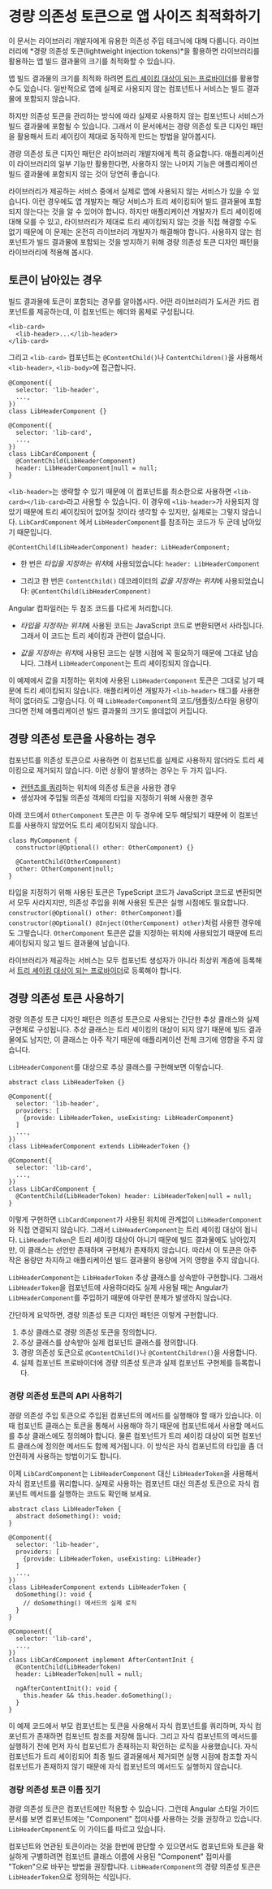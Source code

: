 <!--
# Optimizing client app size with lightweight injection tokens
-->
# 경량 의존성 토큰으로 앱 사이즈 최적화하기

<!--
This page provides a conceptual overview of a dependency injection technique that is recommended for library developers.
Designing your library with *lightweight injection tokens* helps optimize the bundle size of client applications that use your library.

You can manage the dependency structure among your components and injectable services to optimize bundle size by using [tree-shakable providers](guide/architecture-services#introduction-to-services-and-dependency-injection).
This normally ensures that if a provided component or service is never actually used by the app, the compiler can eliminate its code from the bundle.

However, due to the way Angular stores injection tokens, it is possible that such an unused component or service can end up in the bundle anyway.
This page describes a dependency-injection design pattern that supports proper tree-shaking by using lightweight injection tokens.

The lightweight injection token design pattern is especially important for library developers. It ensures that when an application uses only some of your library's capabilities, the unused code can be eliminated from the client's application bundle.

When an application uses your library, there might be some services that your library supplies which the client application doesn't use.
In this case, the application developer should expect that service to be tree-shaken, and not contribute to the size of the compiled application.
Because the application developer cannot know about or remedy a tree-shaking problem in the library, it is the responsibility of the library developer to do so.
To prevent the retention of unused components, your library should use the lightweight injection token design pattern.
-->
이 문서는 라이브러리 개발자에게 유용한 의존성 주입 테크닉에 대해 다룹니다.
라이브러리에 *경량 의존성 토큰(lightweight injection tokens)*을 활용하면 라이브러리를 활용하는 앱 빌드 결과물의 크기를 최적화할 수 있습니다.

앱 빌드 결과물의 크기를 최적화 하려면 [트리 셰이킹 대상이 되는 프로바이더](guide/architecture-services#introduction-to-services-and-dependency-injection)를 활용할 수도 있습니다.
일반적으로 앱에 실제로 사용되지 않는 컴포넌트나 서비스는 빌드 결과물에 포함되지 않습니다.

하지만 의존성 토큰을 관리하는 방식에 따라 실제로 사용하지 않는 컴포넌트나 서비스가 빌드 결과물에 포함될 수 있습니다.
그래서 이 문서에서는 경량 의존성 토큰 디자인 패턴을 활용해서 트리 셰이킹이 제대로 동작하게 만드는 방법을 알아봅시다.

경량 의존성 토큰 디자인 패턴은 라이브러리 개발자에게 특히 중요합니다.
애플리케이션이 라이브러리의 일부 기능만 활용한다면, 사용하지 않는 나머지 기능은 애플리케이션 빌드 결과물에 포함되지 않는 것이 당연히 좋습니다.

라이브러리가 제공하는 서비스 중에서 실제로 앱에 사용되지 않는 서비스가 있을 수 있습니다.
이런 경우에도 앱 개발자는 해당 서비스가 트리 셰이킹되어 빌드 결과물에 포함되지 않는다는 것을 알 수 있어야 합니다.
하지만 애플리케이션 개발자가 트리 셰이킹에 대해 모를 수 있고, 라이브러리가 제대로 트리 셰이킹되지 않는 것을 직접 해결할 수도 없기 때문에 이 문제는 온전히 라이브러리 개발자가 해결해야 합니다.
사용하지 않는 컴포넌트가 빌드 결과물에 포함되는 것을 방지하기 위해 경량 의존성 토큰 디자인 패턴을 라이브러리에 적용해 봅시다.


<!--
## When tokens are retained
-->
## 토큰이 남아있는 경우

<!--
To better explain the condition under which token retention occurs, consider a library that provides a library-card component, which contains a body and can contain an optional header.

```
<lib-card>
  <lib-header>...</lib-header>
</lib-card>
```

In a likely implementation, the `<lib-card>` component uses `@ContentChild()` or `@ContentChildren()` to obtain `<lib-header>` and `<lib-body>`, as in the following.

```
@Component({
  selector: 'lib-header',
  ...,
})
class LibHeaderComponent {}

@Component({
  selector: 'lib-card',
  ...,
})
class LibCardComponent {
  @ContentChild(LibHeaderComponent)
  header: LibHeaderComponent|null = null;
}
```

Because `<lib-header>` is optional, the element can appear in the template in its minimal form,
`<lib-card></lib-card>`.
In this case, `<lib-header>` is not used and you would expect it to be tree-shaken, but that is not what happens.
This is because `LibCardComponent` actually contains two references to the `LibHeaderComponent`.

`@ContentChild(LibHeaderComponent) header: LibHeaderComponent;`

* One of these reference is in the *type position*-- that is, it specifies `LibHeaderComponent` as a type: `header: LibHeaderComponent;`.

* The other reference is in the *value position*-- that is, LibHeaderComponent is the value of the `@ContentChild()` parameter decorator: `@ContentChild(LibHeaderComponent)`.

The compiler handles token references in these positions differently.

* The compiler erases *type position* references after conversion from TypeScript, so they have no impact on tree-shaking.

* The compiler must retain *value position*  references at runtime, which prevents the component from being tree-shaken.

In the example, the compiler retains the `LibHeaderComponent` token that occurs in the value position, which prevents the referenced component from being tree-shaken, even if the application developer does not actually use `<lib-header>` anywhere.
If `LibHeaderComponent` is large (code, template, and styles), including it unnecessarily can significantly increase the size of the client application.
-->
빌드 결과물에 토큰이 포함되는 경우를 알아봅시다.
어떤 라이브러리가 도서관 카드 컴포넌트를 제공하는데, 이 컴포넌트는 헤더와 몸체로 구성됩니다.

```
<lib-card>
  <lib-header>...</lib-header>
</lib-card>
```

그리고 `<lib-card>` 컴포넌트는 `@ContentChild()`나 `ContentChildren()`을 사용해서 `<lib-header>`, `<lib-body>`에 접근합니다.

```
@Component({
  selector: 'lib-header',
  ...,
})
class LibHeaderComponent {}

@Component({
  selector: 'lib-card',
  ...,
})
class LibCardComponent {
  @ContentChild(LibHeaderComponent)
  header: LibHeaderComponent|null = null;
}
```

`<lib-header>`는 생략할 수 있기 때문에 이 컴포넌트를 최소한으로 사용하면 `<lib-card></lib-card>`라고 사용할 수 있습니다.
이 경우에 `<lib-header>`가 사용되지 않았기 때문에 트리 셰이킹되어 없어질 것이라 생각할 수 있지만, 실제로는 그렇지 않습니다.
`LibCardComponent` 에서 `LibHeaderComponent`를 참조하는 코드가 두 군데 남아있기 때문입니다.


`@ContentChild(LibHeaderComponent) header: LibHeaderComponent;`


* 한 번은 *타입을 지정하는 위치*에 사용되었습니다: `header: LibHeaderComponent`

* 그리고 한 번은 `ContentChild()` 데코레이터의 *값을 지정하는 위치*에 사용되었습니다: `@ContentChild(LibHeaderComponent)`


Angular 컴파일러는 두 참조 코드를 다르게 처리합니다.


* *타입을 지정하는 위치*에 사용된 코드는 JavaScript 코드로 변환되면서 사라집니다. 그래서 이 코드는 트리 셰이킹과 관련이 없습니다.

* *값을 지정하는 위치*에 사용된 코드는 실행 시점에 꼭 필요하기 때문에 그대로 남습니다. 그래서 `LibHeaderComponent`는 트리 셰이킹되지 않습니다.


이 예제에서 값을 지정하는 위치에 사용된 `LibHeaderComponent` 토큰은 그대로 남기 때문에 트리 셰이킹되지 않습니다.
애플리케이션 개발자가 `<lib-header>` 태그를 사용한 적이 없더라도 그렇습니다.
이 때 `LibHeaderComponent`의 코드/템플릿/스타일 용량이 크다면 전체 애플리케이션 빌드 결과물의 크기도 쓸데없이 커집니다.


<!--
## When to use the lightweight injection token pattern
-->
## 경량 의존성 토큰을 사용하는 경우

<!--
The tree-shaking problem arises when a component is used as an injection token.
There are two cases when that can happen.

* The token is used in the value position of a [content query](guide/lifecycle-hooks#using-aftercontent-hooks "See more about using content queries.").
* The token is used as a type specifier for constructor injection.

In the following example, both uses of the `OtherComponent` token cause retention of `OtherComponent` (that is, prevent it from being tree-shaken when it is not used).

```
class MyComponent {
  constructor(@Optional() other: OtherComponent) {}

  @ContentChild(OtherComponent)
  other: OtherComponent|null;
}
```

Although tokens used only as type specifiers are removed when converted to JavaScript, all tokens used for dependency injection are needed at runtime.
These effectively change `constructor(@Optional() other: OtherComponent)` to `constructor(@Optional() @Inject(OtherComponent) other)`. The token is now in a value position, and causes the tree shaker to retain the reference.

<div class="alert is helpful">

For all services, a library should use [tree-shakable providers](guide/architecture-services#introduction-to-services-and-dependency-injection), providing dependencies at the root level rather than in component constructors.

</div>
-->
컴포넌트를 의존성 토큰으로 사용하면 이 컴포넌트를 실제로 사용하지 않더라도 트리 셰이킹으로 제거되지 않습니다.
이런 상황이 발생하는 경우는 두 가지 입니다.

* [컨텐츠를 쿼리](guide/lifecycle-hooks#using-aftercontent-hooks "See more about using content queries.")하는 위치에 의존성 토큰을 사용한 경우
* 생성자에 주입될 의존성 객체의 타입을 지정하기 위해 사용한 경우

아래 코드에서 `OtherComponent` 토큰은 이 두 경우에 모두 해당되기 때문에 이 컴포넌트를 사용하지 않았어도 트리 셰이킹되지 않습니다.

```
class MyComponent {
  constructor(@Optional() other: OtherComponent) {}

  @ContentChild(OtherComponent)
  other: OtherComponent|null;
}
```

타입을 지정하기 위해 사용된 토큰은 TypeScript 코드가 JavaScript 코드로 변환되면서 모두 사라지지만, 의존성 주입을 위해 사용된 토큰은 실행 시점에도 필요합니다.
`constructor(@Optional() other: OtherComponent)`를 `constructor(@Optional() @Inject(OtherComponent) other)`처럼 사용한 경우에도 그렇습니다.
`OtherComponent` 토큰은 값을 지정하는 위치에 사용되었기 때문에 트리 셰이킹되지 않고 빌드 결과물에 남습니다.


<div class="alert is-helpful">

라이브러리가 제공하는 서비스는 모두 컴포넌트 생성자가 아니라 최상위 계층에 등록해서 [트리 셰이킹 대상이 되는 프로바이더](guide/architecture-services#introduction-to-services-and-dependency-injection)로 등록해야 합니다.

</div>


<!--
## Using lightweight injection tokens
-->
## 경량 의존성 토큰 사용하기

<!--
The lightweight injection token design pattern consists of using a small abstract class as an injection token, and providing the actual implementation at a later stage.
The abstract class is retained (not tree-shaken), but it is small and has no material impact on the application size.

The following example shows how this works for the `LibHeaderComponent`.

```
abstract class LibHeaderToken {}

@Component({
  selector: 'lib-header',
  providers: [
    {provide: LibHeaderToken, useExisting: LibHeaderComponent}
  ]
  ...,
})
class LibHeaderComponent extends LibHeaderToken {}

@Component({
  selector: 'lib-card',
  ...,
})
class LibCardComponent {
  @ContentChild(LibHeaderToken) header: LibHeaderToken|null = null;
}
```

In this example, the `LibCardComponent` implementation no longer refers to `LibHeaderComponent` in either the type position or the value position.
This allows full tree shaking of `LibHeaderComponent` to take place.
The `LibHeaderToken` is retained, but it is only a class declaration, with no concrete implementation. It is small and does not materially impact the application size when retained after compilation.

Instead, `LibHeaderComponent` itself implements the abstract `LibHeaderToken` class. You can safely use that token as the provider in the component definition, allowing Angular to correctly inject the concrete type.

To summarize, the lightweight injection token pattern consists of the following.

1. A lightweight injection token that is represented as an abstract class.
2. A component definition that implements the abstract class.
3. Injection of the lightweight pattern, using ` @ContentChild()` or `@ContentChildren()`.
4. A provider in the implementation of the lightweight injection token which associates the lightweight injection token with the implementation.
-->
경량 의존성 토큰 디자인 패턴은 의존성 토큰으로 사용되는 간단한 추상 클래스와 실제 구현체로 구성됩니다.
추상 클래스는 트리 셰이킹의 대상이 되지 않기 때문에 빌드 결과물에도 남지만, 이 클래스는 아주 작기 때문에 애플리케이션 전체 크기에 영향을 주지 않습니다.

`LibHeaderComponent`를 대상으로 추상 클래스를 구현해보면 이렇습니다.


```
abstract class LibHeaderToken {}

@Component({
  selector: 'lib-header',
  providers: [
    {provide: LibHeaderToken, useExisting: LibHeaderComponent}
  ]
  ...,
})
class LibHeaderComponent extends LibHeaderToken {}

@Component({
  selector: 'lib-card',
  ...,
})
class LibCardComponent {
  @ContentChild(LibHeaderToken) header: LibHeaderToken|null = null;
}
```


이렇게 구현하면 `LibCardComponent`가 사용된 위치에 관계없이 `LibHeaderComponent`와 직접 연결되지 않습니다.
그래서 `LibHeaderComponent`는 트리 셰이킹 대상이 됩니다.
`LibHeaderToken`은 트리 셰이킹 대상이 아니기 때문에 빌드 결과물에도 남아있지만, 이 클래스는 선언만 존재하며 구현체가 존재하지 않습니다.
따라서 이 토큰은 아주 작은 용량만 차지하고 애플리케이션 빌드 결과물의 용량에 거의 영향을 주지 않습니다.

`LibHeaderComponent`는 `LibHeaderToken` 추상 클래스를 상속받아 구현합니다.
그래서 `LibHeaderToken`을 컴포넌트에 사용하더라도 실제 사용될 때는 Angular가 `LibHeaderComponent`를 주입하기 때문에 아무런 문제가 발생하지 않습니다.

간단하게 요약하면, 경량 의존성 토큰 디자인 패턴은 이렇게 구현합니다.

1. 추상 클래스로 경량 의존성 토큰을 정의합니다.
2. 추상 클래스를 상속받아 실제 컴포넌트 클래스를 정의합니다.
3. 경량 의존성 토큰으로 `@ContentChild()`나 `@ContentChildren()`을 사용합니다.
4. 실제 컴포넌트 프로바이더에 경량 의존성 토큰과 실제 컴포넌트 구현체를 등록합니다.


<!--
### Use the lightweight injection token for API definition
-->
### 경량 의존성 토큰의 API 사용하기

<!--
A component that injects a lightweight injection token might need to invoke a method in the injected class.
Because the token is now an abstract class, and the injectable component implements that class, you must also declare an abstract method in the abstract lightweight injection token class.
The implementation of the method (with all of its code overhead) resides in the injectable component that can be tree-shaken.
This allows the parent to communicate with the child (if it is present) in a type-safe manner.

For example, the `LibCardComponent` now queries `LibHeaderToken` rather than `LibHeaderComponent`.
The following example shows how the pattern allows `LibCardComponent` to communicate with the `LibHeaderComponent` without actually referring to `LibHeaderComponent`.

```
abstract class LibHeaderToken {
  abstract doSomething(): void;
}

@Component({
  selector: 'lib-header',
  providers: [
    {provide: LibHeaderToken, useExisting: LibHeaderComponent}
  ]
  ...,
})
class LibHeaderComponent extends LibHeaderToken {
  doSomething(): void {
    // Concrete implementation of `doSomething`
  }
}

@Component({
  selector: 'lib-card',
  ...,
})
class LibCardComponent implement AfterContentInit {
  @ContentChild(LibHeaderToken)
  header: LibHeaderToken|null = null;

  ngAfterContentInit(): void {
    this.header && this.header.doSomething();
  }
}
```

In this example the parent  queries the token to obtain the child component, and stores the resulting component reference if it is present.
Before calling a method in the child, the parent component checks to see if the child component is present.
If the child component has been tree-shaken, there is no runtime reference to it, and no call to its method.
-->
경량 의존성 주입 토큰으로 주입된 컴포넌트의 메서드를 실행해야 할 때가 있습니다.
이 때 컴포넌트 클래스는 토큰을 통해서 사용해야 하기 때문에 컴포넌트에서 사용할 메서드를 추상 클래스에도 정의해야 합니다.
물론 컴포넌트가 트리 셰이킹 대상이 되면 컴포넌트 클래스에 정의한 메서드도 함께 제거됩니다.
이 방식은 자식 컴포넌트의 타입을 좀 더 안전하게 사용하는 방법이기도 합니다.

이제 `LibCardComponent`는 `LibHeaderComponent` 대신 `LibHeaderToken`을 사용해서 자식 컴포넌트를 쿼리합니다.
실제로 사용하는 컴포넌트 대신 의존성 토큰으로 자식 컴포넌트 메서드를 실행하는 코드도 확인해 보세요.


```
abstract class LibHeaderToken {
  abstract doSomething(): void;
}

@Component({
  selector: 'lib-header',
  providers: [
    {provide: LibHeaderToken, useExisting: LibHeader}
  ]
  ...,
})
class LibHeaderComponent extends LibHeaderToken {
  doSomething(): void {
    // doSomething() 메서드의 실제 로직
  }
}

@Component({
  selector: 'lib-card',
  ...,
})
class LibCardComponent implement AfterContentInit {
  @ContentChild(LibHeaderToken)
  header: LibHeaderToken|null = null;

  ngAfterContentInit(): void {
    this.header && this.header.doSomething();
  }
}
```

이 예제 코드에서 부모 컴포넌트는 토큰을 사용해서 자식 컴포넌트를 쿼리하며, 자식 컴포넌트가 존재하면 컴포넌트 참조를 저장해 둡니다.
그리고 자식 컴포넌트의 메서드를 실행하기 전에 먼저 자식 컴포넌트가 존재하는지 확인하는 로직을 사용했습니다.
자식 컴포넌트가 트리 셰이킹되어 최종 빌드 결과물에서 제거되면 실행 시점에 참조할 자식 컴포넌트가 존재하지 않기 때문에 자식 컴포넌트의 메서드도 실행하지 않습니다.


<!--
### Naming your lightweight injection token
-->
### 경량 의존성 토큰 이름 짓기

<!--
Lightweight injection tokens are only useful with components. The Angular style guide suggests that you name components using the "Component" suffix. The example "LibHeaderComponent" follows this convention.

To maintain the relationship between the component and its token while still distinguishing between them, the recommended style is to use the component base name with the suffix "Token" to name your lightweight injection tokens: "LibHeaderToken".
-->
경량 의존성 토큰은 컴포넌트에만 적용할 수 있습니다.
그런데 Angular 스타일 가이드 문서를 보면 컴포넌트에는 "Component" 접미사를 사용하는 것을 권장하고 있습니다.
`LibHeaderCmponent`도 이 가이드를 따르고 있습니다.

컴포넌트와 연관된 토큰이라는 것을 한번에 판단할 수 있으면서도 컴포넌트와 토큰을 확실하게 구별하려면 컴포넌트 클래스 이름에 사용된 "Component" 접미사를 "Token"으로 바꾸는 방법을 권장합니다.
`LibHeaderComponent`의 경량 의존성 토큰은 `LibHeaderToken`으로 정의하는 식입니다.